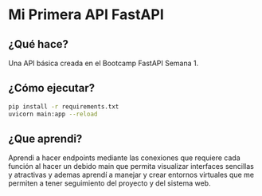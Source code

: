# Mi Primera API FastAPI

## ¿Qué hace?

Una API básica creada en el Bootcamp FastAPI Semana 1.

## ¿Cómo ejecutar?

```bash
pip install -r requirements.txt
uvicorn main:app --reload
```

## ¿Que aprendi?

Aprendi a hacer endpoints mediante las conexiones que requiere cada función al hacer un debido main que permita visualizar interfaces sencillas y atractivas y ademas aprendí a manejar y crear entornos virtuales que me permiten a tener seguimiento del proyecto y del sistema web.